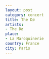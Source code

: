 ```yaml
---
layout: post
category: concert
title: The Dø
artists: 
- The Dø
place: 
- La Maroquinerie
country: France
city: Paris
---
```


